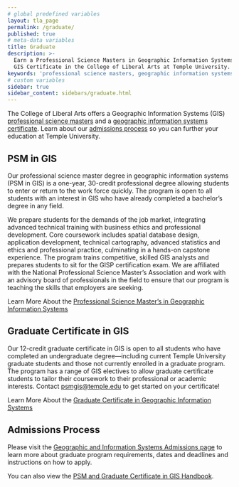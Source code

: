 ```yaml
---
# global predefined variables
layout: tla_page
permalink: /graduate/
published: true
# meta-data variables
title: Graduate
description: >-
  Earn a Professional Science Masters in Geographic Information Systems (PSM in GIS), or a
  GIS Certificate in the College of Liberal Arts at Temple University.
keywords: 'professional science masters, geographic information systems, graduate certificate, admissions'
# custom variables
sidebar: true
sidebar_content: sidebars/graduate.html
---
```

The College of Liberal Arts offers a Geographic Information Systems (GIS) [professional science masters](#psm-in-gis) and a [geographic information systems certificate](#graduate-certificate-in-gis). Learn about our [admissions process](#admissions-process) so you can further your education at Temple University. 

## PSM in GIS
Our professional science master degree in geographic information systems (PSM in GIS) is a one-year, 30-credit professional degree allowing students to enter or return to the work force quickly. The program is open to all students with an interest in GIS who have already completed a bachelor’s degree in any field.

We prepare students for the demands of the job market, integrating advanced technical training with business ethics and professional development. Core coursework includes spatial database design, application development, technical cartography, advanced statistics and ethics and professional practice, culminating in a hands-on capstone experience. The program trains competitive, skilled GIS analysts and prepares students to sit for the GISP certification exam. We are affiliated with the National Professional Science Master’s Association and work with an advisory board of professionals in the field to ensure that our program is teaching the skills that employers are seeking.

Learn More About the [Professional Science Master’s in Geographic Information Systems](http://bulletin.temple.edu/graduate/scd/cla/geographic-information-systems-certificate/)

## Graduate Certificate in GIS
Our 12-credit graduate certificate in GIS is open to all students who have completed an undergraduate degree—including current Temple University graduate students and those not currently enrolled in a graduate program. The program has a range of GIS electives to allow graduate certificate students to tailor their coursework to their professional or academic interests. Contact [psmgis@temple.edu](mailto:psmgis.temple.edu) to get started on your certificate!

Learn More About the [Graduate Certificate in Geographic Information Systems](http://bulletin.temple.edu/graduate/scd/cla/geographic-information-systems-certificate/)

## Admissions Process
Please visit the [Geographic and Information Systems Admissions page](https://liberalarts.temple.edu/admissions/graduate/geographic-information-systems) to learn more about graduate program requirements, dates and deadlines and instructions on how to apply. 

You can also view the [PSM and Graduate Certificate in GIS Handbook](https://liberalarts.temple.edu/sites/liberalarts/files/17-18-PSM-in-GIS-Handbook.pdf).
